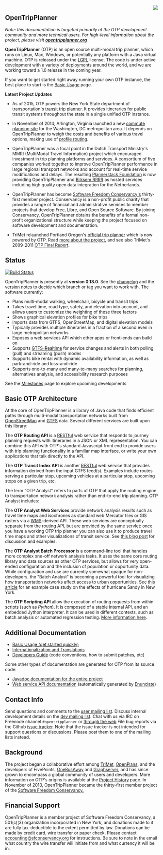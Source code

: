 <img src="https://github.com/opentripplanner/OpenTripPlanner/wiki/Home/otp_logo_wiki.png" align="right"/>

## OpenTripPlanner
_Note: this documentation is targeted primarily at the OTP development community and more technical users. For high-level information about the project, please visit [**opentripplanner.org**](http://www.opentripplanner.org)_

**OpenTripPlanner** (OTP) is an open source multi-modal trip planner, which runs on Linux, Mac, Windows, or potentially any platform with a Java virtual machine. OTP is released under the [LGPL](http://www.gnu.org/licenses/lgpl-3.0.txt) license.
The code is under active development with a variety of [deployments](Deployments) around the world, and we are working toward a 1.0 release in the coming year.

If you want to get started right away running your own OTP instance, the best place to start is the [Basic Usage](Basic-Usage) page.

**Latest Project Updates**

 * As of 2015, OTP powers the New York State department of transportation's [transit trip planner](http://511ny.org/tripplanner/default.aspx).
   It provides itineraries for public transit systems throughout the state in a single unified OTP instance.

 * In November of 2014, Arlington, Virginia launched a new [commute planning site](http://mobilitylab.org/2014/11/07/the-who-what-when-where-whys-of-carfreeatoz/) for the Washington, DC metropolitan area.
 It depends on OpenTripPlanner to weigh the costs and benefits of various travel options, making use of [profile routing](http://conveyal.com/blog/2015/02/24/what-is-profile-routing/).

 * OpenTripPlanner was a focal point in the Dutch Transport Ministry's MMRI (MultiModal Travel Information) project which encouraged investment in trip planning platforms and services. A consortium of five companies worked together to improve OpenTripPlanner performance in large regional transport networks and account for real-time service modifications and delays. The resulting [Plannerstack Foundation](http://www.plannerstack.org/)
 is now providing OpenTripPlanner and [Bliksem RRRR](https://github.com/bliksemlabs/rrrr) as hosted services including high quality open data integration for the Netherlands.

 * OpenTripPlanner has become <a href="http://sfconservancy.org/">Software Freedom Conservancy's</a> thirty-first member project. Conservancy is a non-profit public charity that provides a range of financial and administrative services to member projects that develop Free, Libre, and Open Source Software. By joining Conservancy, OpenTripPlanner obtains the benefits of a formal non-profit organizational structure while keeping the project focused on software development and documentation.

 * TriMet relaunched Portland Oregon's [official trip planner](http://ride.trimet.org) which is now powered by OTP. Read [more about the project](https://github.com/openplans/OpenTripPlanner/wiki/Portland-Regional-Trip-Planner), and see also TriMet's 2009-2011 [OTP Final Report](https://github.com/opentripplanner/OpenTripPlanner/wiki/Reports/OTP%20Final%20Report%20-%20Metro%202009-2011%20RTO%20Grant.pdf).


## Status

[![Build Status](https://travis-ci.org/opentripplanner/OpenTripPlanner.svg?branch=master)](https://travis-ci.org/opentripplanner/OpenTripPlanner)

OpenTripPlanner is presently at **version 0.18.0**. See the [changelog](Changelog) and the [version notes](Version-Notes) to decide which branch or tag you want to work with. The software currently:

 * Plans multi-modal walking, wheelchair, bicycle and transit trips
 * Takes travel time, road type, safety, and elevation into account, and allows users to customize the weighting of these three factors
 * Shows graphical elevation profiles for bike trips
 * Imports data from GTFS, OpenStreetMap, and digital elevation models
 * Typically provides multiple itineraries in a fraction of a second even in large metropolitan networks
 * Exposes a web services API which other apps or front-ends can build on
 * Supports [GTFS-Realtime](https://developers.google.com/transit/gtfs-realtime/) for service changes and alerts in both polling (pull) and streaming (push) modes
 * Supports bike rental with dynamic availability information, as well as park-and-ride and kiss-and-ride
 * Supports one-to-many and many-to-many searches for planning, alternatives analysis, and accessibility research purposes

See the [Milestones](https://github.com/opentripplanner/OpenTripPlanner/milestones) page to explore upcoming developments.


## Basic OTP Architecture

At the core of OpenTripPlanner is a library of Java code that finds efficient paths through multi-modal transportation networks built from [OpenStreetMap](http://wiki.openstreetmap.org/wiki/Main_Page) and [GTFS](https://developers.google.com/transit/gtfs/) data. Several different services are built upon this library:

The **OTP Routing API** is a [RESTful](https://en.wikipedia.org/wiki/Representational_state_transfer) web service that responds to journey planning requests with itineraries in a JSON or XML representation. You can combine this API with OTP's standard Javascript front end to provide users with trip planning functionality in a familiar map interface, or write your own applications that talk directly to the API.

The **OTP Transit Index API** is another [RESTful](https://en.wikipedia.org/wiki/Representational_state_transfer) web service that provides information derived from the input GTFS feed(s). Examples include routes serving a particular stop, upcoming vehicles at a particular stop, upcoming stops on a given trip, etc.

The term "OTP Analyst" refers to parts of OTP that apply the routing engine to transportation network analysis rather than end-to-end trip planning. OTP Analyst includes:

The **OTP Analyst Web Services** provide network analysis results such as travel time maps and isochrones as standard web Mercator tiles or GIS rasters via a [WMS](http://en.wikipedia.org/wiki/Web_Map_Service)-derived API. These web services are conceptually separate from the routing API, but are provided by the same servlet: once you have a working OTP trip planner you can also use it to produce travel time maps and other visualizations of transit service. See [this blog post](http://conveyal.com/blog/2012/07/02/analyst/) for discussion and examples.

The **OTP Analyst Batch Processor** is a command-line tool that handles more complex one-off network analysis tasks. It uses the same core routing library and data sources as other OTP services, but allows for very open-ended configuration and the inclusion of population or opportunity data. While configuration and use are currently somewhat opaque for non-developers, the "Batch Analyst" is becoming a powerful tool for visualizing how transportation networks affect access to urban opportunities. See [this article](http://www.theatlanticcities.com/commute/2013/01/best-maps-weve-seen-sandys-transit-outage-new-york/4488/) for an example case study on the effects of hurricane Sandy in New York.

The **OTP Scripting API** allow the execution of routing requests from within scripts (such as _Python_). It is composed of a stable internal API, and an embedded Jython interpreter. It can be used in different contexts, such as batch analysis or automated regression testing. [More information here](Scripting).

## Additional Documentation

 * [Basic Usage (get started quickly)](Basic-Usage)
 * [Internationalization and Translations](Translation)
 * [Developers Guide](Developers-Guide) (code conventions, how to submit patches, etc)

Some other types of documentation are generated for OTP from its source code:

 * [Javadoc documentation for the entire project](http://dev.opentripplanner.org/javadoc/)
 * [Web service API documentation](http://dev.opentripplanner.org/apidoc) (automatically generated by [Enunciate](http://enunciate.codehaus.org/))


## Contact Info

Send questions and comments to the [user mailing list](http://groups.google.com/group/opentripplanner-users).
Discuss internal development details on the [dev mailing list](http://groups.google.com/group/opentripplanner-dev).
Chat with us via IRC on Freenode channel `#opentripplanner` or [through the web](http://webchat.freenode.net/?channels=opentripplanner)
File bug reports via the Github [issue tracker](https://github.com/openplans/OpenTripPlanner/issues). Note that the issue tracker is not intended for support questions or discussions. Please post them to one of the mailing lists instead.


## Background

The project began a collaborative effort among [TriMet](http://trimet.org), [OpenPlans](http://openplans.org), and the developers of FivePoints, [OneBusAway](https://github.com/OneBusAway/onebusaway/wiki) and [Graphserver](http://bmander.github.com/graphserver/), and has since grown to encompass a global community of users and developers. More information on OTP's origins is available at the [Project History](Project-History) page.
In November of 2013, OpenTripPlanner became the thirty-first member project of the <a href="http://sfconservancy.org/">Software Freedom Conservancy.</a>

## Financial Support

OpenTripPlanner is a member project of Software Freedom Conservancy, a 501(c)(3) organization incorporated in New York, and donations made to it are fully tax-deductible to the extent permitted by law. Donations can be made by credit card, wire transfer or paper check. Please contact <accounting@sfconservancy.org> for instructions. Be sure to note in the email what country the wire transfer will initiate from and what currency it will be in.
